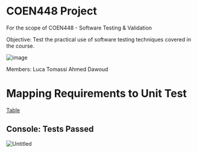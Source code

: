 # COEN448 Project
For the scope of COEN448 - Software Testing & Validation

Objective: Test the practical use of software testing techniques covered in the course.


![image](https://user-images.githubusercontent.com/34385117/149377500-4fad567b-4d78-43c0-aec3-a9c26365a833.png)

Members:
Luca Tomassi
Ahmed Dawoud


# Mapping Requirements to Unit Test

[Table](https://www.notion.so/7705c05430d341cc99d35589a46cce4f)

## Console: Tests Passed

![Untitled](Mapping%20Requirements%20to%20Unit%20Test%20cf49a90cafed42509cd4d45a1be4c991/Untitled.png)
